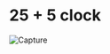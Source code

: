 # 25 + 5 clock

![Capture](https://user-images.githubusercontent.com/106008685/191211176-8b326fdb-0a1b-4f2f-9233-e52ad49442bc.PNG)
